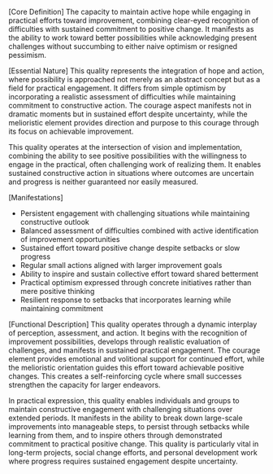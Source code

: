 [Core Definition]
The capacity to maintain active hope while engaging in practical efforts toward improvement, combining clear-eyed recognition of difficulties with sustained commitment to positive change. It manifests as the ability to work toward better possibilities while acknowledging present challenges without succumbing to either naive optimism or resigned pessimism.

[Essential Nature]
This quality represents the integration of hope and action, where possibility is approached not merely as an abstract concept but as a field for practical engagement. It differs from simple optimism by incorporating a realistic assessment of difficulties while maintaining commitment to constructive action. The courage aspect manifests not in dramatic moments but in sustained effort despite uncertainty, while the melioristic element provides direction and purpose to this courage through its focus on achievable improvement.

This quality operates at the intersection of vision and implementation, combining the ability to see positive possibilities with the willingness to engage in the practical, often challenging work of realizing them. It enables sustained constructive action in situations where outcomes are uncertain and progress is neither guaranteed nor easily measured.

[Manifestations]
- Persistent engagement with challenging situations while maintaining constructive outlook
- Balanced assessment of difficulties combined with active identification of improvement opportunities
- Sustained effort toward positive change despite setbacks or slow progress
- Regular small actions aligned with larger improvement goals
- Ability to inspire and sustain collective effort toward shared betterment
- Practical optimism expressed through concrete initiatives rather than mere positive thinking
- Resilient response to setbacks that incorporates learning while maintaining commitment

[Functional Description]
This quality operates through a dynamic interplay of perception, assessment, and action. It begins with the recognition of improvement possibilities, develops through realistic evaluation of challenges, and manifests in sustained practical engagement. The courage element provides emotional and volitional support for continued effort, while the melioristic orientation guides this effort toward achievable positive changes. This creates a self-reinforcing cycle where small successes strengthen the capacity for larger endeavors.

In practical expression, this quality enables individuals and groups to maintain constructive engagement with challenging situations over extended periods. It manifests in the ability to break down large-scale improvements into manageable steps, to persist through setbacks while learning from them, and to inspire others through demonstrated commitment to practical positive change. This quality is particularly vital in long-term projects, social change efforts, and personal development work where progress requires sustained engagement despite uncertainty.